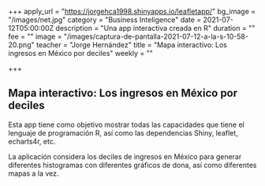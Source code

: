 +++
apply_url = "https://jorgehca1998.shinyapps.io/leafletapp/"
bg_image = "/images/net.jpg"
category = "Business Inteligence"
date = 2021-07-12T05:00:00Z
description = "Una app interactiva creada en R"
duration = ""
fee = ""
image = "/images/captura-de-pantalla-2021-07-12-a-la-s-10-58-20.png"
teacher = "Jorge Hernández"
title = "Mapa interactivo: Los ingresos en México por deciles"
weekly = ""

+++
## Mapa interactivo: Los ingresos en México por deciles

Esta app tiene como objetivo mostrar todas las capacidades que tiene el lenguaje de programación R, así como las dependencias Shiny, leaflet, echarts4r, etc.

La aplicación considera los deciles de ingresos en México para generar diferentes histogramas con diferentes gráficos de dona, así como diferentes mapas a la vez.
